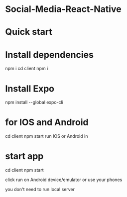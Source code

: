 

# Social-Media-React-Native

# Quick start

# Install dependencies
npm i cd client npm i
# Install Expo
npm install --global expo-cli

# for IOS and Android 
cd client npm start 
run IOS or Android in 
# start app
cd client npm start

click run on Android device/emulator or use your phones

you don't need to run local server 
